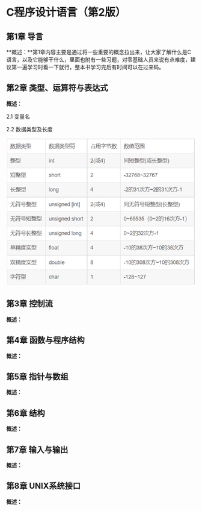 # C程序设计语言（第2版）

## 第1章 导言

**概述：**第1章内容主要是通过将一些重要的概念拉出来，让大家了解什么是C语言，以及它能够干什么，里面也附有一些习题，对零基础人员来说有点难度，建议第一遍学习时看一下就行，整本书学习完后有时间可以在过来码。

## 第2章 类型、运算符与表达式

**概述：**

2.1 变量名



2.2  数据类型及长度



![](Git_pic/C%E6%95%B0%E6%8D%AE%E7%B1%BB%E5%9E%8B.png)



## 第3章 控制流

**概述：**



## 第4章 函数与程序结构

**概述：**



## 第5章 指针与数组

**概述：**



## 第6章 结构

**概述：**



## 第7章 输入与输出

**概述：**



## 第8章 UNIX系统接口

**概述：**

